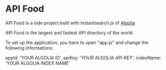 # API Food
API Food is a side project built with Instantsearch.js of [Algolia](https://www.algolia.com/)

API Food is the largest and fastest API directory of the world.

To set up the application, you have to open "app.js" and change the following informations: 

  appId: 'YOUR ALGOLIA ID',
  apiKey: 'YOUR ALGOLIA API KEY',
  indexName: 'YOUR ALGOLIA INDEX NAME'